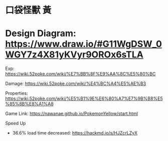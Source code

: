 口袋怪獸 黃
===
Design Diagram:
https://www.draw.io/#G11WgDSW_0WGY7z4X81yKVyr9OROx6sTLA
===
Exp:
https://wiki.52poke.com/wiki/%E7%BB%8F%E9%AA%8C%E5%80%BC

Damage:
https://wiki.52poke.com/wiki/%E4%BC%A4%E5%AE%B3

Properties:
https://wiki.52poke.com/wiki/%E5%B1%9E%E6%80%A7%E7%9B%B8%E5%85%8B%E8%A1%A8

Game Link:
https://nawanae.github.io/PokemonYellow/start.html

Speed Up 
* 36.6% load time decreased:
https://hackmd.io/s/HJZcrLZyX
